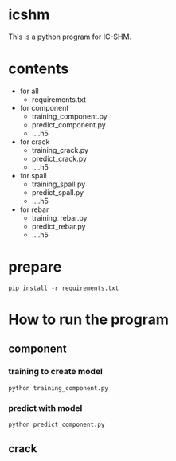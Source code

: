 # icshm
This is a python program for IC-SHM.

# contents
- for all
  - requirements.txt 
- for component
  - training_component.py
  - predict_component.py 
  - ....h5
- for crack
  - training_crack.py
  - predict_crack.py 
  - ....h5
- for spall
  - training_spall.py
  - predict_spall.py 
  - ....h5
- for rebar
  - training_rebar.py
  - predict_rebar.py 
  - ....h5

# prepare
`pip install -r requirements.txt`

# How to run the program
## component
### training to create model  
`python training_component.py`  
### predict with model  
`python predict_component.py`  
## crack
